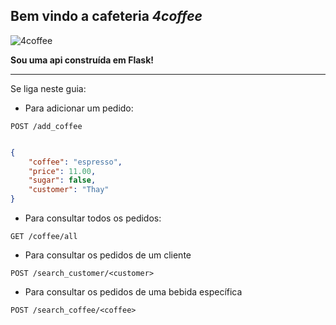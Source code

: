 ## Bem vindo a cafeteria _4coffee_


![4coffee](https://media.giphy.com/media/ROyijmazFKRc4/giphy.gif)

**Sou uma api construída em Flask!**



---

Se liga neste guia:

- Para adicionar um pedido:


`POST /add_coffee`
```json

{
	"coffee": "espresso",
	"price": 11.00,
	"sugar": false,
	"customer": "Thay"
}

```

- Para consultar todos os pedidos:

`GET /coffee/all`


- Para consultar os pedidos de um cliente

`POST /search_customer/<customer>`

- Para consultar os pedidos de uma bebida específica

`POST /search_coffee/<coffee>`